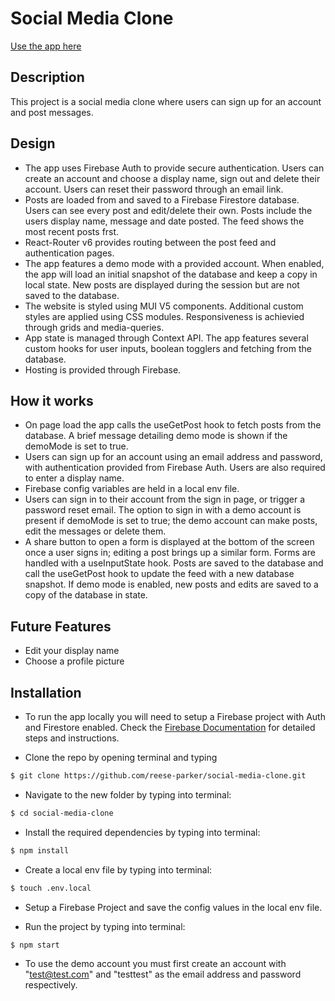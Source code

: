 # Social Media Clone

[Use the app here](https://social-media-clone-277a6.web.app/)


## Description

This project is a social media clone where users can sign up for an account and post messages.

## Design


* The app uses Firebase Auth to provide secure authentication. Users can create an account and choose a display name, sign out and delete their account. Users can reset their password through an email link.
* Posts are loaded from and saved to a Firebase Firestore database. Users can see every post and edit/delete their own. Posts include the users display name, message and date posted. The feed shows the most recent posts frst.
* React-Router v6 provides routing between the post feed and authentication pages.
* The app features a demo mode with a provided account. When enabled, the app will load an initial snapshot of the database and keep a copy in local state. New posts are displayed during the session but are not saved to the database.
* The website is styled using MUI V5 components. Additional custom styles are applied using CSS modules. Responsiveness is achievied through grids and media-queries.
* App state is managed through Context API. The app features several custom hooks for user inputs, boolean togglers and fetching from the database.
* Hosting is provided through Firebase.


## How it works

* On page load the app calls the useGetPost hook to fetch posts from the database. A brief message detailing demo mode is shown if the demoMode is set to true. 
* Users can sign up for an account using an email address and password, with authentication provided from Firebase Auth. Users are also required to enter a display name.
* Firebase config variables are held in a local env file.
* Users can sign in to their account from the sign in page, or trigger a password reset email. The option to sign in with a demo account is present if demoMode is set to true; the demo account can make posts, edit the messages or delete them.
* A share button to open a form is displayed at the bottom of the screen once a user signs in; editing a post brings up a similar form. Forms are handled with a useInputState hook. Posts are saved to the database and call the useGetPost hook to update the feed with a new database snapshot. If demo mode is enabled, new posts and edits are saved to a copy of the database in state.



## Future Features

* Edit your display name
* Choose a profile picture



## Installation

* To run the app locally you will need to setup a Firebase project with Auth and Firestore enabled. Check the [Firebase Documentation](https://firebase.google.com/docs/web/setup) for detailed steps and instructions.

* Clone the repo by opening terminal and typing

```bash
$ git clone https://github.com/reese-parker/social-media-clone.git
```

* Navigate to the new folder by typing into terminal:
```bash
$ cd social-media-clone
```

* Install the required dependencies by typing into terminal:
```bash
$ npm install
```

* Create a local env file by typing into terminal:
```bash
$ touch .env.local
```

* Setup a Firebase Project and save the config values in the local env file.


* Run the project by typing into terminal:
```bash
$ npm start
```

* To use the demo account you must first create an account with "test@test.com" and "testtest" as the email address and password respectively.
